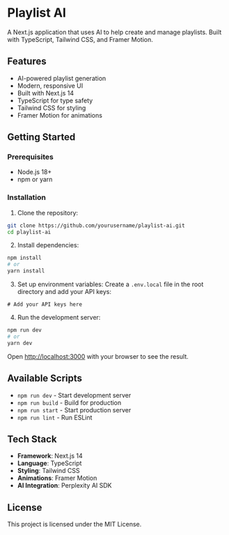 # Playlist AI

A Next.js application that uses AI to help create and manage playlists. Built with TypeScript, Tailwind CSS, and Framer Motion.

## Features

- AI-powered playlist generation
- Modern, responsive UI
- Built with Next.js 14
- TypeScript for type safety
- Tailwind CSS for styling
- Framer Motion for animations

## Getting Started

### Prerequisites

- Node.js 18+ 
- npm or yarn

### Installation

1. Clone the repository:
```bash
git clone https://github.com/yourusername/playlist-ai.git
cd playlist-ai
```

2. Install dependencies:
```bash
npm install
# or
yarn install
```

3. Set up environment variables:
Create a `.env.local` file in the root directory and add your API keys:
```env
# Add your API keys here
```

4. Run the development server:
```bash
npm run dev
# or
yarn dev
```

Open [http://localhost:3000](http://localhost:3000) with your browser to see the result.

## Available Scripts

- `npm run dev` - Start development server
- `npm run build` - Build for production
- `npm run start` - Start production server
- `npm run lint` - Run ESLint

## Tech Stack

- **Framework**: Next.js 14
- **Language**: TypeScript
- **Styling**: Tailwind CSS
- **Animations**: Framer Motion
- **AI Integration**: Perplexity AI SDK

## License

This project is licensed under the MIT License. 